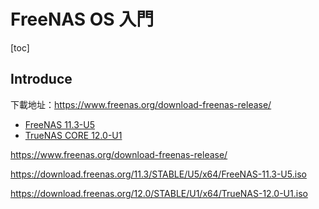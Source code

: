 # FreeNAS OS 入門

[toc]

## Introduce

下載地址：https://www.freenas.org/download-freenas-release/

* [FreeNAS 11.3-U5](https://download.freenas.org/11.3/STABLE/U5/x64/FreeNAS-11.3-U5.iso)
* [TrueNAS CORE 12.0-U1](https://download.freenas.org/12.0/STABLE/U1/x64/TrueNAS-12.0-U1.iso)

https://www.freenas.org/download-freenas-release/

https://download.freenas.org/11.3/STABLE/U5/x64/FreeNAS-11.3-U5.iso

https://download.freenas.org/12.0/STABLE/U1/x64/TrueNAS-12.0-U1.iso